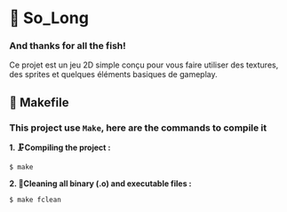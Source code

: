 # 🐬 So_Long
### And thanks for all the fish!
Ce projet est un jeu 2D simple conçu pour vous faire utiliser des textures, des sprites et quelques éléments basiques de gameplay.

## 🔩 Makefile

### This project use `Make`, here are the commands to compile it

**1. 🗜️Compiling the project :**

```shell
$ make
```

**2. 🧹Cleaning all binary (.o) and executable files :**

```shell
$ make fclean
```
